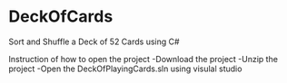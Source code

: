 # DeckOfCards
Sort and Shuffle a Deck of 52 Cards using C#

Instruction of how to open the project
-Download the project 
-Unzip the project
-Open the DeckOfPlayingCards.sln using visulal studio
